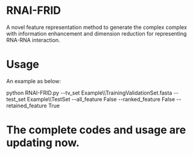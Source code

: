 # RNAI-FRID
A novel feature representation method to generate the complex complex with information enhancement and dimension reduction for representing RNA-RNA interaction.

# Usage
An example as below:

python RNAI-FRID.py --tv_set Example\\\TrainingValidationSet.fasta --test_set Example\\\TestSet --all_feature False --ranked_feature False --retained_feature True

# The complete codes and usage are updating now.

